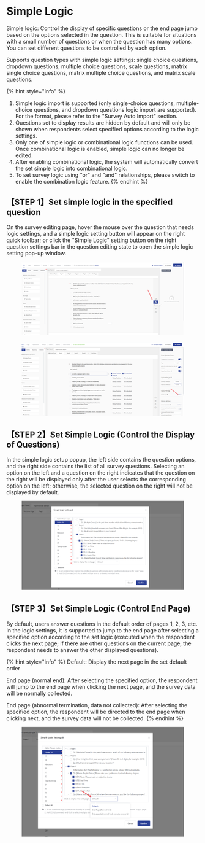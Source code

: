 # Simple Logic

Simple logic: Control the display of specific questions or the end page jump based on the options selected in the question. This is suitable for situations with a small number of questions or when the question has many options. You can set different questions to be controlled by each option.

Supports question types with simple logic settings: single choice questions, dropdown questions, multiple choice questions, scale questions, matrix single choice questions, matrix multiple choice questions, and matrix scale questions.

{% hint style="info" %}
1. Simple logic import is supported (only single-choice questions, multiple-choice questions, and dropdown questions logic import are supported). For the format, please refer to the "Survey Auto Import" section.
2. Questions set to display results are hidden by default and will only be shown when respondents select specified options according to the logic settings.
3. Only one of simple logic or combinational logic functions can be used. Once combinational logic is enabled, simple logic can no longer be edited.
4. After enabling combinational logic, the system will automatically convert the set simple logic into combinational logic.
5. To set survey logic using "or" and "and" relationships, please switch to enable the combination logic feature.
{% endhint %}

## 【STEP 1】Set simple logic in the specified question

On the survey editing page, hover the mouse over the question that needs logic settings, and a simple logic setting button will appear on the right quick toolbar; or click the "Simple Logic" setting button on the right question settings bar in the question editing state to open the simple logic setting pop-up window.

<figure><img src="../../../.gitbook/assets/image (2).png" alt=""><figcaption></figcaption></figure>

<figure><img src="../../../.gitbook/assets/image (3).png" alt=""><figcaption></figcaption></figure>

## 【STEP 2】Set Simple Logic (Control the Display of Questions)

In the simple logic setup popup, the left side contains the question options, and the right side contains the list of all survey questions. Selecting an option on the left and a question on the right indicates that the question on the right will be displayed only after the user selects the corresponding option on the left; otherwise, the selected question on the right will not be displayed by default.

<figure><img src="../../../.gitbook/assets/image (4).png" alt=""><figcaption></figcaption></figure>

## 【STEP 3】Set Simple Logic (Control End Page)

By default, users answer questions in the default order of pages 1, 2, 3, etc. In the logic settings, it is supported to jump to the end page after selecting a specified option according to the set logic (executed when the respondent clicks the next page; if there are other questions on the current page, the respondent needs to answer the other displayed questions).

{% hint style="info" %}
Default: Display the next page in the set default order

End page (normal end): After selecting the specified option, the respondent will jump to the end page when clicking the next page, and the survey data will be normally collected.

End page (abnormal termination, data not collected): After selecting the specified option, the respondent will be directed to the end page when clicking next, and the survey data will not be collected.
{% endhint %}

<figure><img src="../../../.gitbook/assets/image (5).png" alt=""><figcaption></figcaption></figure>
